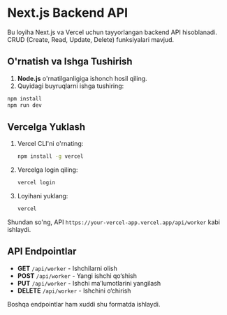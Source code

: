 # Next.js Backend API

Bu loyiha Next.js va Vercel uchun tayyorlangan backend API hisoblanadi. CRUD (Create, Read, Update, Delete) funksiyalari mavjud.

## O'rnatish va Ishga Tushirish

1. **Node.js** o'rnatilganligiga ishonch hosil qiling.
2. Quyidagi buyruqlarni ishga tushiring:

```sh
npm install
npm run dev
```

## Vercelga Yuklash

1. Vercel CLI'ni o'rnating:
   ```sh
   npm install -g vercel
   ```
2. Vercelga login qiling:
   ```sh
   vercel login
   ```
3. Loyihani yuklang:
   ```sh
   vercel
   ```

Shundan so'ng, API `https://your-vercel-app.vercel.app/api/worker` kabi ishlaydi.

## API Endpointlar

- **GET** `/api/worker` - Ishchilarni olish
- **POST** `/api/worker` - Yangi ishchi qo‘shish
- **PUT** `/api/worker` - Ishchi ma’lumotlarini yangilash
- **DELETE** `/api/worker` - Ishchini o‘chirish

Boshqa endpointlar ham xuddi shu formatda ishlaydi.
